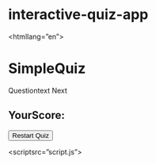 # interactive-quiz-app
<!DOCTYPEhtml>
<htmllang=”en”>

<head>
<metacharset=”UTF-8”/>
<metaname=”viewport”
content=”width=device-width, initial-scale=1.0”/>
<title>QuizApp</title>
<linkrel=”stylesheet”href=”style.css”/>
</head>
<body>
<divclass=”container”>
<h1>SimpleQuiz</h1>
<divid=”quiz”>
<divid=”question”>Questiontext</div>
<divid=”options”></div>
<buttonid=”nextBtn”>Next</button>
</div>
<divid=”result”class=”hidden”>

<h2>YourScore:<span id=”score”></span></h2>
<button
onclick=”location.reload()”>Restart Quiz</button>
</div>
</div>


<scriptsrc=”script.js”></script>
</body>
</html>
